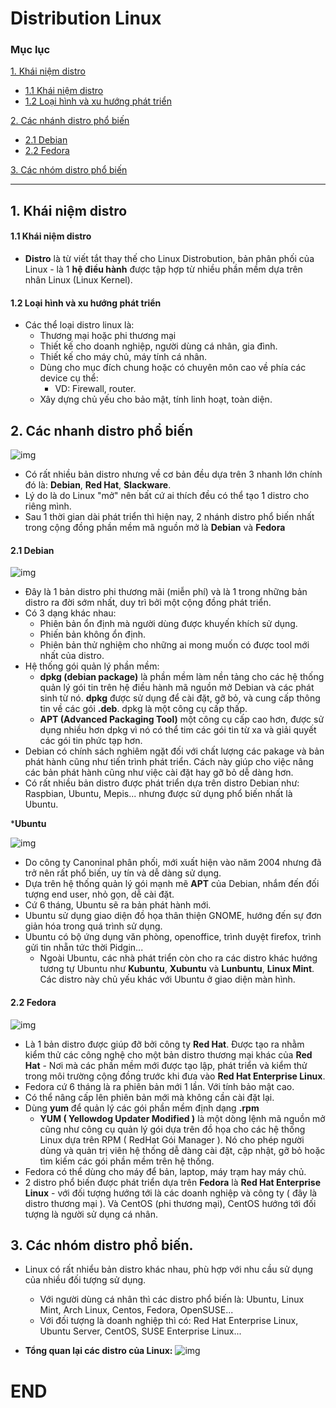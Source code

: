 # Distribution Linux

### Mục lục
[1. Khái niệm distro](kn)
- [1.1 Khái niệm distro](knd)
- [1.2 Loại hình và xu hướng phát triển](lh)

[2. Các nhánh distro phổ biến](cacnhanh)
- [2.1 Debian](debian)
- [2.2 Fedora](fedora)

[3. Các nhóm distro phổ biến](cacnhom)

----------
## <a name="kn"> 1. Khái niệm distro </a>
#### <a name="knd"> 1.1 Khái niệm distro </a>
- **Distro** là từ viết tắt thay thế cho Linux Distrobution, bản phân phối của Linux - là 1 **hệ điều hành** được tập hợp từ nhiều phần mềm dựa trên nhân Linux (Linux Kernel).

#### <a name="lh"> 1.2 Loại hình và xu hướng phát triển </a>
- Các thể loại distro linux là:
  - Thương mại hoặc phi thương mại
  - Thiết kế cho doanh nghiệp, người dùng cá nhân, gia đình.
  - Thiết kế cho máy chủ, máy tính cá nhân.
  - Dùng cho mục đích chung hoặc có chuyên môn cao về phía các device cụ thể:
    - VD: Firewall, router.
  - Xây dựng chủ yếu cho bảo mật, tính linh hoạt, toàn diện.

## <a name="cacnhanh"> 2. Các nhanh distro phổ biến </a>

![img](https://tinhte.vn/store/2017/04/4017202_1.jpg)

- Có rất nhiều bản distro nhưng về cơ bản đều dựa trên 3 nhanh lớn chính đó là: **Debian**, **Red Hat**, **Slackware**. 
- Lý do là do Linux "mở" nên bất cứ ai thích đều có thể tạo 1 distro cho riêng mình.
- Sau 1 thời gian dài phát triển thì hiện nay, 2 nhánh distro phổ biến nhất trong cộng đồng phần mềm mã nguồn mở là **Debian** và **Fedora**

#### <a name="debian"> 2.1 Debian </a>

![img](https://mspoweruser.com/wp-content/uploads/2018/03/Debian-Linux.jpg)

- Đây là 1 bản distro phi thương mãi (miễn phí) và là 1 trong những bản distro ra đời sớm nhất, duy trì bởi một cộng đồng phát triển.
- Có 3 dạng khác nhau:
  - Phiên bản ổn định mà người dùng được khuyến khích sử dụng.
  - Phiến bản không ổn định.
  - Phiên bản thử nghiệm cho những ai mong muốn có được tool mới nhất của distro.
- Hệ thống gói quản lý phần mềm:
  - **dpkg (debian package)**  là phần mềm làm nền tảng cho các hệ thống quản lý gói tin trên hệ điều hành mã nguồn mở Debian và các phát sinh từ nó. **dpkg** được sử dụng để cài đặt, gỡ bỏ, và cung cấp thông tin về các gói **.deb**. dpkg là một công cụ cấp thấp.
  -  **APT (Advanced Packaging Tool)** một công cụ cấp cao hơn, được sử dụng nhiều hơn dpkg vì nó có thể tim các gói tin từ xa và giải quyết các gói tin phức tạp hơn.
- Debian có chính sách nghiêm ngặt đối với chất lượng các pakage và bản phát hành cũng như tiến trình phát triển. Cách này giúp cho việc nâng các bản phát hành cũng như việc cài đặt hay gỡ bỏ dễ dàng hơn.
- Có rất nhiều bản distro được phát triển dựa trên distro Debian như: Raspbian, Ubuntu, Mepis... nhưng được sử dụng phổ biến nhất là Ubuntu.

***Ubuntu**

![img](https://www.brianchristner.io/content/images/size/w2000/2015/06/ubuntu-penguin.jpg)

- Do công ty Canoninal phân phối, mới xuất hiện vào năm 2004 nhưng đã trở nên rất phổ biến, uy tín và dễ dàng sử dụng.
- Dựa trên hệ thống quản lý gói mạnh mẽ **APT** của Debian, nhắm đến đối tượng end user, nhỏ gọn, dễ cài đặt.
- Cứ 6 tháng, Ubuntu sẽ ra bản phát hành mới.
- Ubuntu sử dụng giao diện đồ họa thân thiện GNOME, hướng đến sự đơn giản hóa trong quá trình sử dụng.
- Ubuntu có bộ ứng dụng văn phòng, openoffice, trình duyệt firefox, trình gửi tin nhẵn tức thời Pidgin...
  - Ngoài Ubuntu, các nhà phát triển còn cho ra các distro khác hướng tương tự Ubuntu như **Kubuntu**, **Xubuntu** và **Lunbuntu**, **Linux Mint**. Các distro này chủ yếu khác với Ubuntu ở giao diện màn hình.

#### <a name="fedora"> 2.2 Fedora </a>

![img](https://news-cdn.softpedia.com/images/news2/fedora-26-linux-distro-delayed-again-looks-like-it-launches-on-june-27-2017-514319-2.jpg)

- Là 1 bản distro được giúp đỡ bởi công ty **Red Hat**. Được tạo ra nhằm kiểm thử các công nghệ cho một bản distro thương mại khác của **Red Hat** - Nơi mà các phần mềm mới được tạo lập, phát triển và kiểm thử trong môi trường cộng đồng trước khi đưa vào **Red Hat Enterprise Linux**.
- Fedora cứ 6 tháng là ra phiên bản mới 1 lần. Với tính bảo mật cao.
- Có thể nâng cấp lên phiên bản mới mà không cần cài đặt lại.
- Dùng **yum** để quản lý các gói phần mềm định dạng **.rpm**
  - **YUM ( Yellowdog Updater Modified )** là một dòng lệnh mã nguồn mở cũng như công cụ quản lý gói dựa trên đồ họa cho các hệ thống Linux dựa trên RPM ( RedHat Gói Manager ). Nó cho phép người dùng và quản trị viên hệ thống dễ dàng cài đặt, cập nhật, gỡ bỏ hoặc tìm kiếm các gói phần mềm trên hệ thống.
- Fedora có thể dùng cho máy để bản, laptop, máy trạm hay máy chủ.
- 2 distro phổ biến được phát triển dựa trên **Fedora** là **Red Hat Enterprise Linux** - với đối tượng hướng tới là các doanh nghiệp và công ty ( đây là distro thương mại ). Và CentOS (phi thương mại), CentOS hướng tới đối tượng là người sử dụng cá nhân.

## <a name="cacnhom"> 3. Các nhóm distro phổ biến. </a>
- Linux có rất nhiểu bản distro khác nhau, phù hợp với nhu cầu sử dụng của nhiều đối tượng sử dụng.
  - Với người dùng cá nhân thì các distro phổ biến là: Ubuntu, Linux Mint, Arch Linux, Centos, Fedora, OpenSUSE...
  - Với đối tượng là doanh nghiệp thì có: Red Hat Enterprise Linux, Ubuntu Server, CentOS, SUSE Enterprise Linux...

- **Tổng quan lại các distro của Linux:**
![img](https://camo.githubusercontent.com/edb45c342c24dcbb88d74831e60b56f468745b53/687474703a2f2f696d6775722e636f6d2f675870414d67592e706e67)

# END

